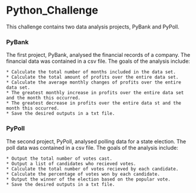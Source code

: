 # Python_Challenge

This challenge contains two data analysis projects, PyBank and PyPoll.

### PyBank

The first project, PyBank, analysed the financial records of a company.  The financial data was contained in a csv file.  The goals of the analysis include:

	* Calculate the total number of months included in the data set.
	* Calculate the total amount of profits over the entire data set.
	* Calculate the average monthly changes of profits over the entire data set.
	* The greatest monthly increase in profits over the entire data set and the month this occurred.
	* The greatest decrease in profits over the entire data st and the month this occurred.
	* Save the desired outputs in a txt file.


### PyPoll

The second project, PyPoll, analysed polling data for a state election.  The poll data was contained in a csv file.  The goals of the analysis include:

	* Output the total number of votes cast.
	* Output a list of candidates who recieved votes.
	* Calculate the total number of votes recieved by each candidate.
	* Calculate the percentage of votes won by each candidate.
	* Output the winner of the election based on the popular vote.
	* Save the desired outputs in a txt file. 